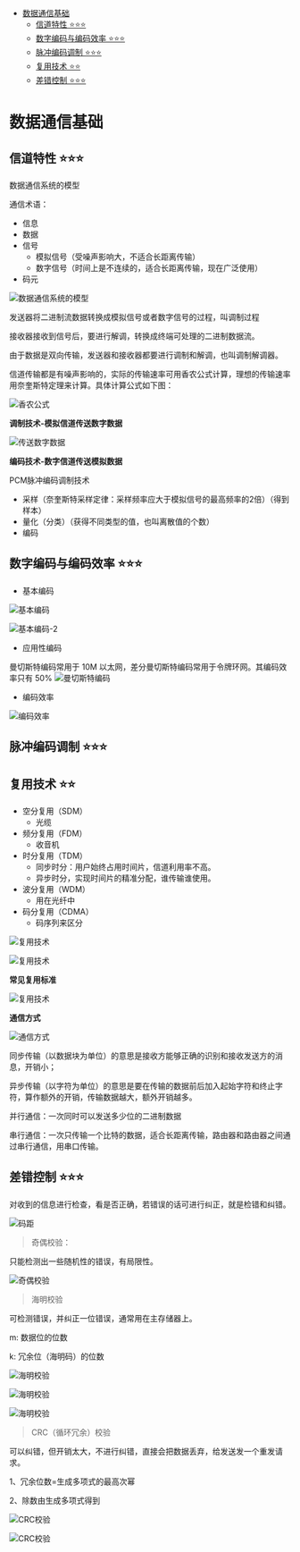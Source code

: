 
- [数据通信基础](#数据通信基础)
  - [信道特性 ⭐⭐⭐](#信道特性-)
  - [数字编码与编码效率 ⭐⭐⭐](#数字编码与编码效率-)
  - [脉冲编码调制 ⭐⭐⭐](#脉冲编码调制-)
  - [复用技术 ⭐⭐](#复用技术-)
  - [差错控制 ⭐⭐⭐](#差错控制-)

# 数据通信基础

## 信道特性 ⭐⭐⭐
数据通信系统的模型

通信术语：
- 信息
- 数据
- 信号
  - 模拟信号（受噪声影响大，不适合长距离传输）
  - 数字信号（时间上是不连续的，适合长距离传输，现在广泛使用）
- 码元

![数据通信系统的模型](img/data-communication-model.png)

发送器将二进制流数据转换成模拟信号或者数字信号的过程，叫调制过程

接收器接收到信号后，要进行解调，转换成终端可处理的二进制数据流。

由于数据是双向传输，发送器和接收器都要进行调制和解调，也叫调制解调器。

信道传输都是有噪声影响的，实际的传输速率可用香农公式计算，理想的传输速率用奈奎斯特定理来计算。具体计算公式如下图：

![香农公式](img/xiangnong.png)

**调制技术-模拟信道传送数字数据**

![传送数字数据](img/tiaozhi.png)

**编码技术-数字信道传送模拟数据**

PCM脉冲编码调制技术
- 采样（奈奎斯特采样定律：采样频率应大于模拟信号的最高频率的2倍）（得到样本）
- 量化（分类）（获得不同类型的值，也叫离散值的个数）
- 编码


## 数字编码与编码效率 ⭐⭐⭐

- 基本编码

![基本编码](img/basic-encode.png)

![基本编码-2](img/basic-encode-2.png)

- 应用性编码

曼切斯特编码常用于 10M 以太网，差分曼切斯特编码常用于令牌环网。其编码效率只有 50%
![曼切斯特编码](img/app-encode.png)

- 编码效率

![编码效率](img/encode-xiaolv.png)


## 脉冲编码调制 ⭐⭐⭐

## 复用技术 ⭐⭐

- 空分复用（SDM）
  - 光缆
- 频分复用（FDM）
  - 收音机
- 时分复用（TDM）
  - 同步时分：用户始终占用时间片，信道利用率不高。
  - 异步时分，实现时间片的精准分配，谁传输谁使用。
- 波分复用（WDM）
  - 用在光纤中
- 码分复用（CDMA）
  - 码序列来区分

![复用技术](img/fuyong.png)

![复用技术](img/fuyong-2.png)

**常见复用标准**

![复用技术](img/fuyong-3.png)

**通信方式**

![通信方式](img/tongxin.png)

同步传输（以数据块为单位）的意思是接收方能够正确的识别和接收发送方的消息，开销小；

异步传输（以字符为单位）的意思是要在传输的数据前后加入起始字符和终止字符，算作额外的开销，传输数据越大，额外开销越多。

并行通信：一次同时可以发送多少位的二进制数据

串行通信：一次只传输一个比特的数据，适合长距离传输，路由器和路由器之间通过串行通信，用串口传输。

## 差错控制 ⭐⭐⭐

对收到的信息进行检查，看是否正确，若错误的话可进行纠正，就是检错和纠错。

![码距](img/chacuo.png)

> 奇偶校验：

只能检测出一些随机性的错误，有局限性。

![奇偶校验](img/jiou.png)

> 海明校验

可检测错误，并纠正一位错误，通常用在主存储器上。

m: 数据位的位数

k: 冗余位（海明码）的位数

![海明校验](img/haiming.png)

![海明校验](img/haiming-2.png)

![海明校验](img/haiming-3.png)

> CRC（循环冗余）校验

可以纠错，但开销太大，不进行纠错，直接会把数据丢弃，给发送发一个重发请求。

1、冗余位数=生成多项式的最高次幂

2、除数由生成多项式得到

![CRC校验](img/crc.png)

![CRC校验](img/crc-2.png)